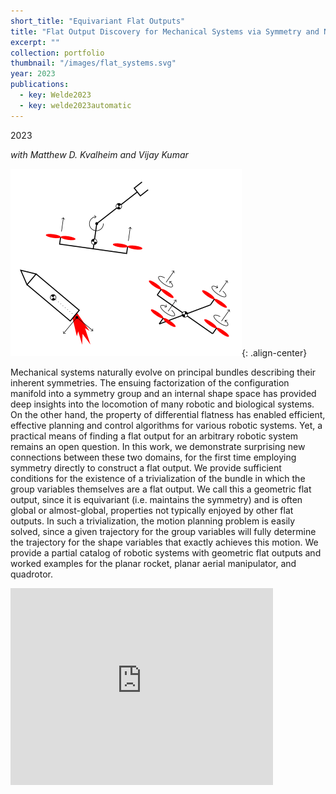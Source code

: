 ```yaml
---
short_title: "Equivariant Flat Outputs"
title: "Flat Output Discovery for Mechanical Systems via Symmetry and Numerical Optimization"
excerpt: ""
collection: portfolio
thumbnail: "/images/flat_systems.svg"
year: 2023
publications:
  - key: Welde2023
  - key: welde2023automatic
---
```


2023

*with Matthew D. Kvalheim and Vijay Kumar*

![image-center](/images/flat_systems.svg){: .align-center}

Mechanical systems naturally evolve on principal bundles describing their inherent symmetries. The ensuing factorization of the configuration manifold into a symmetry group and an internal shape space has provided deep insights into the locomotion of many robotic and biological systems. On the other hand, the property of differential flatness has enabled efficient, effective planning and control algorithms for various robotic systems. Yet, a practical means of finding a flat output for an arbitrary robotic system remains an open question. In this work, we demonstrate surprising new connections between these two domains, for the first time employing symmetry directly to construct a flat output. We provide sufficient conditions for the existence of a trivialization of the bundle in which the group variables themselves are a flat output. We call this a geometric flat output, since it is equivariant (i.e. maintains the symmetry) and is often global or almost-global, properties not typically enjoyed by other flat outputs. In such a trivialization, the motion planning problem is easily solved, since a given trajectory for the group variables will fully determine the trajectory for the shape variables that exactly achieves this motion. We provide a partial catalog of robotic systems with geometric flat outputs and worked examples for the planar rocket, planar aerial manipulator, and quadrotor.

<iframe width="420" height="315" src="https://www.youtube.com/embed/oMvF86MXTyY" frameborder="0" allowfullscreen></iframe><br/>

